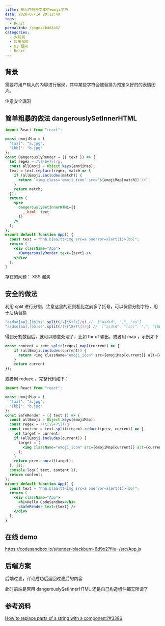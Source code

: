 ```yaml
---
title: 用组件替换文本中emoji字符
date: 2020-07-14 20:12:40
tags: 
  - React
permalink: /pages/b4d8a3/
categories: 
  - 大前端
  - 应用框架
  - UI 框架
  - React
---
```


## 背景

需要将用户输入的内容进行展现，其中某些字符会被替换为预定义好的的表情图片。

注意安全漏洞

<!--more-->

## 简单粗暴的做法 dangerouslySetInnerHTML

```jsx
import React from "react";

const emojiMap = {
  "[aa]": "a.jpg",
  "[bb]": "b.jpg"
};
const DangerouslyRender = ({ text }) => {
  let regex = /\[\S+?\]/g;
  const allEmoji = Object.keys(emojiMap);
  text = text.replace(regex, match => {
    if (allEmoji.includes(match)) {
      return `<img class='emoji_icon' src='${emojiMap[match]}'/>`;
    }
    return match;
  });
  return (
    <pre
      dangerouslySetInnerHTML={{
        __html: text
      }}
    />
  );
};
export default function App() {
  const text = "hhh,b[aa]tt<img src=a onerror=alert(1)>[bb]";
  return (
    <div className="App">
      <DangerouslyRender text={text} />
    </div>
  );
}
```

存在的问题： XSS 漏洞

## 安全的做法

利用 split 进行分割，注意这里的正则相比之前多了括号，可以保留分割字符，用于后续替换

```js
"asdsd[aa],[bb]ss".split(/\[\S+?\]/g) //  ["asdsd", ",", "ss"]
"asdsd[aa],[bb]ss".split(/(\[\S+?\])/g) //  ["asdsd", "[aa]", ",", "[bb]", "ss"]
```

得到分割数组后，就可以随意处理了，比如 for of 输出，或者用 map ，示例如下

```js
const content = text.split(regex).map((current) => {
    if (allEmoji.includes(current)) {
      return <img className="emoji_icon" src={emojiMap[current]} alt={current} />
    }
    return current
});
```

或者用 reduce ，完整代码如下：

```jsx
import React from "react";

const emojiMap = {
  "[aa]": "a.jpg",
  "[bb]": "b.jpg"
};
const SafeRender = ({ text }) => {
  const allEmoji = Object.keys(emojiMap);
  const regex = /(\[\S+?\])/g;
  const content = text.split(regex).reduce((prev, current) => {
    let target = current;
    if (allEmoji.includes(current)) {
      target = (
        <img className="emoji_icon" src={emojiMap[current]} alt={current} />
      );
    }
    return prev.concat(target);
  }, []);
  console.log({ text, content });
  return content;
};
export default function App() {
  const text = "hhh,b[aa]tt<img src=a onerror=alert(1)>[bb]";
  return (
    <div className="App">
      <h1>Hello CodeSandbox</h1>
      <SafeRender text={text} />
    </div>
  );
}
```
## 在线 demo

https://codesandbox.io/s/tender-blackburn-6d9o2?file=/src/App.js

## 后端方案

后端过滤，评论成功后返回过滤后的内容

此时前端是否用 dangerouslySetInnerHTML 还是自己构造组件都无所谓了

## 参考资料

[How to replace parts of a string with a component?#3386](https://github.com/facebook/react/issues/3386)